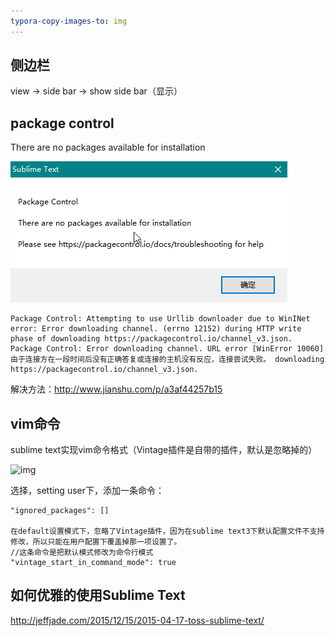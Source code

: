 ```yaml
---
typora-copy-images-to: img
---
```


## 侧边栏

view → side bar → show side bar（显示）

## package control 

There are no packages available for installation

![package control](img/packagecontrol.png)

```
Package Control: Attempting to use Urllib downloader due to WinINet error: Error downloading channel. (errno 12152) during HTTP write phase of downloading https://packagecontrol.io/channel_v3.json.
Package Control: Error downloading channel. URL error [WinError 10060] 由于连接方在一段时间后没有正确答复或连接的主机没有反应，连接尝试失败。 downloading https://packagecontrol.io/channel_v3.json.
```

解决方法：http://www.jianshu.com/p/a3af44257b15

## vim命令

sublime text实现vim命令格式（Vintage插件是自带的插件，默认是忽略掉的）

![img](http://images.cnitblog.com/blog/276015/201412/012109255761686.jpg)

选择，setting user下，添加一条命令：

```
"ignored_packages": []

在default设置模式下，忽略了Vintage插件，因为在sublime text3下默认配置文件不支持修改，所以只能在用户配置下覆盖掉那一项设置了。
//这条命令是把默认模式修改为命令行模式
"vintage_start_in_command_mode": true
```

## 如何优雅的使用Sublime Text

http://jeffjade.com/2015/12/15/2015-04-17-toss-sublime-text/

